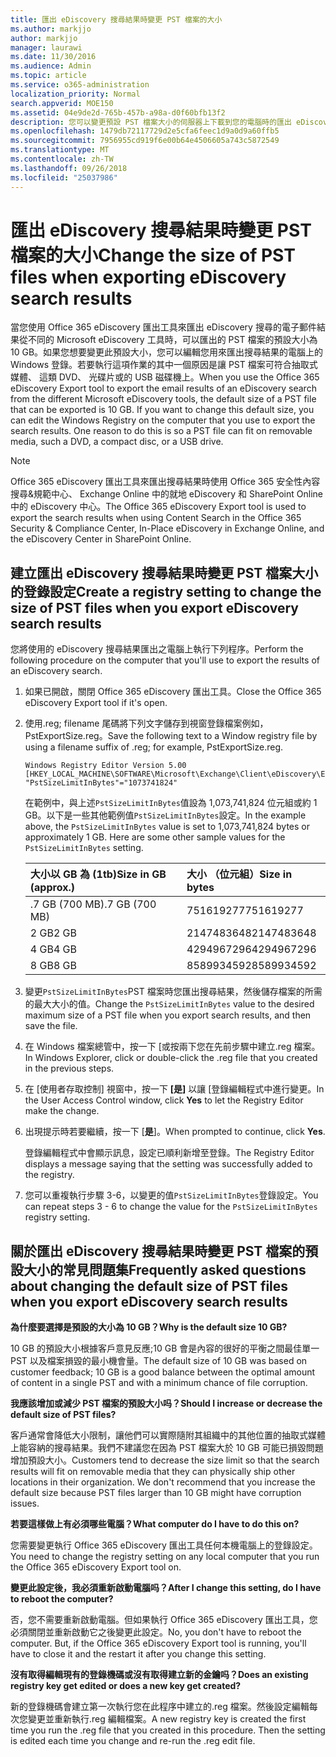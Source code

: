 ```yaml
---
title: 匯出 eDiscovery 搜尋結果時變更 PST 檔案的大小
ms.author: markjjo
author: markjjo
manager: laurawi
ms.date: 11/30/2016
ms.audience: Admin
ms.topic: article
ms.service: o365-administration
localization_priority: Normal
search.appverid: MOE150
ms.assetid: 04e9de2d-765b-457b-a98a-d0f60bfb13f2
description: 您可以變更預設 PST 檔案大小的伺服器上下載到您的電腦時的匯出 eDiscovery 搜尋結果。
ms.openlocfilehash: 1479db72117729d2e5cfa6feec1d9a0d9a60ffb5
ms.sourcegitcommit: 7956955cd919f6e00b64e4506605a743c5872549
ms.translationtype: MT
ms.contentlocale: zh-TW
ms.lasthandoff: 09/26/2018
ms.locfileid: "25037986"
---
```

# <a name="change-the-size-of-pst-files-when-exporting-ediscovery-search-results"></a><span data-ttu-id="84f5c-103">匯出 eDiscovery 搜尋結果時變更 PST 檔案的大小</span><span class="sxs-lookup"><span data-stu-id="84f5c-103">Change the size of PST files when exporting eDiscovery search results</span></span>

<span data-ttu-id="84f5c-p101">當您使用 Office 365 eDiscovery 匯出工具來匯出 eDiscovery 搜尋的電子郵件結果從不同的 Microsoft eDiscovery 工具時，可以匯出的 PST 檔案的預設大小為 10 GB。如果您想要變更此預設大小，您可以編輯您用來匯出搜尋結果的電腦上的 Windows 登錄。若要執行這項作業的其中一個原因是讓 PST 檔案可符合抽取式媒體、 這類 DVD、 光碟片或的 USB 磁碟機上。</span><span class="sxs-lookup"><span data-stu-id="84f5c-p101">When you use the Office 365 eDiscovery Export tool to export the email results of an eDiscovery search from the different Microsoft eDiscovery tools, the default size of a PST file that can be exported is 10 GB. If you want to change this default size, you can edit the Windows Registry on the computer that you use to export the search results. One reason to do this is so a PST file can fit on removable media, such a DVD, a compact disc, or a USB drive.</span></span> 
  
> [!NOTE]
>  <span data-ttu-id="84f5c-107">Office 365 eDiscovery 匯出工具來匯出搜尋結果時使用 Office 365 安全性內容搜尋&amp;規範中心、 Exchange Online 中的就地 eDiscovery 和 SharePoint Online 中的 eDiscovery 中心。</span><span class="sxs-lookup"><span data-stu-id="84f5c-107">The Office 365 eDiscovery Export tool is used to export the search results when using Content Search in the Office 365 Security &amp; Compliance Center, In-Place eDiscovery in Exchange Online, and the eDiscovery Center in SharePoint Online.</span></span> 
  
## <a name="create-a-registry-setting-to-change-the-size-of-pst-files-when-you-export-ediscovery-search-results"></a><span data-ttu-id="84f5c-108">建立匯出 eDiscovery 搜尋結果時變更 PST 檔案大小的登錄設定</span><span class="sxs-lookup"><span data-stu-id="84f5c-108">Create a registry setting to change the size of PST files when you export eDiscovery search results</span></span>

<span data-ttu-id="84f5c-109">您將使用的 eDiscovery 搜尋結果匯出之電腦上執行下列程序。</span><span class="sxs-lookup"><span data-stu-id="84f5c-109">Perform the following procedure on the computer that you'll use to export the results of an eDiscovery search.</span></span>
  
1. <span data-ttu-id="84f5c-110">如果已開啟，關閉 Office 365 eDiscovery 匯出工具。</span><span class="sxs-lookup"><span data-stu-id="84f5c-110">Close the Office 365 eDiscovery Export tool if it's open.</span></span> 
    
2. <span data-ttu-id="84f5c-111">使用.reg; filename 尾碼將下列文字儲存到視窗登錄檔案例如，PstExportSize.reg。</span><span class="sxs-lookup"><span data-stu-id="84f5c-111">Save the following text to a Window registry file by using a filename suffix of .reg; for example, PstExportSize.reg.</span></span> 
    
    ```
    Windows Registry Editor Version 5.00
    [HKEY_LOCAL_MACHINE\SOFTWARE\Microsoft\Exchange\Client\eDiscovery\ExportTool]
    "PstSizeLimitInBytes"="1073741824"
    ```

    <span data-ttu-id="84f5c-p102">在範例中，與上述`PstSizeLimitInBytes`值設為 1,073,741,824 位元組或約 1 GB。以下是一些其他範例值`PstSizeLimitInBytes`設定。</span><span class="sxs-lookup"><span data-stu-id="84f5c-p102">In the example above, the  `PstSizeLimitInBytes` value is set to 1,073,741,824 bytes or approximately 1 GB. Here are some other sample values for the  `PstSizeLimitInBytes` setting.</span></span> 
    
    |<span data-ttu-id="84f5c-114">**大小以 GB 為 (1tb)**</span><span class="sxs-lookup"><span data-stu-id="84f5c-114">**Size in GB (approx.)**</span></span>|<span data-ttu-id="84f5c-115">**大小 （位元組）**</span><span class="sxs-lookup"><span data-stu-id="84f5c-115">**Size in bytes**</span></span>|
    |:-----|:-----|
    |<span data-ttu-id="84f5c-116">.7 GB (700 MB)</span><span class="sxs-lookup"><span data-stu-id="84f5c-116">.7 GB (700 MB)</span></span>  <br/> |<span data-ttu-id="84f5c-117">751619277</span><span class="sxs-lookup"><span data-stu-id="84f5c-117">751619277</span></span>  <br/> |
    |<span data-ttu-id="84f5c-118">2 GB</span><span class="sxs-lookup"><span data-stu-id="84f5c-118">2 GB</span></span>  <br/> |<span data-ttu-id="84f5c-119">2147483648</span><span class="sxs-lookup"><span data-stu-id="84f5c-119">2147483648</span></span>  <br/> |
    |<span data-ttu-id="84f5c-120">4 GB</span><span class="sxs-lookup"><span data-stu-id="84f5c-120">4 GB</span></span>  <br/> |<span data-ttu-id="84f5c-121">4294967296</span><span class="sxs-lookup"><span data-stu-id="84f5c-121">4294967296</span></span>  <br/> |
    |<span data-ttu-id="84f5c-122">8 GB</span><span class="sxs-lookup"><span data-stu-id="84f5c-122">8 GB</span></span>  <br/> |<span data-ttu-id="84f5c-123">8589934592</span><span class="sxs-lookup"><span data-stu-id="84f5c-123">8589934592</span></span>  <br/> |
   
3. <span data-ttu-id="84f5c-124">變更`PstSizeLimitInBytes`PST 檔案時您匯出搜尋結果，然後儲存檔案的所需的最大大小的值。</span><span class="sxs-lookup"><span data-stu-id="84f5c-124">Change the `PstSizeLimitInBytes` value to the desired maximum size of a PST file when you export search results, and then save the file.</span></span> 
    
4. <span data-ttu-id="84f5c-125">在 Windows 檔案總管中，按一下 [或按兩下您在先前步驟中建立.reg 檔案。</span><span class="sxs-lookup"><span data-stu-id="84f5c-125">In Windows Explorer, click or double-click the .reg file that you created in the previous steps.</span></span>
    
5. <span data-ttu-id="84f5c-126">在 [使用者存取控制] 視窗中，按一下 **[是]** 以讓 [登錄編輯程式中進行變更。</span><span class="sxs-lookup"><span data-stu-id="84f5c-126">In the User Access Control window, click **Yes** to let the Registry Editor make the change.</span></span> 
    
6. <span data-ttu-id="84f5c-127">出現提示時若要繼續，按一下 [**是**]。</span><span class="sxs-lookup"><span data-stu-id="84f5c-127">When prompted to continue, click **Yes**.</span></span>
    
    <span data-ttu-id="84f5c-128">登錄編輯程式中會顯示訊息，設定已順利新增至登錄。</span><span class="sxs-lookup"><span data-stu-id="84f5c-128">The Registry Editor displays a message saying that the setting was successfully added to the registry.</span></span>
    
7. <span data-ttu-id="84f5c-129">您可以重複執行步驟 3-6，以變更的值`PstSizeLimitInBytes`登錄設定。</span><span class="sxs-lookup"><span data-stu-id="84f5c-129">You can repeat steps 3 - 6 to change the value for the  `PstSizeLimitInBytes` registry setting.</span></span> 
  
## <a name="frequently-asked-questions-about-changing-the-default-size-of-pst-files-when-you-export-ediscovery-search-results"></a><span data-ttu-id="84f5c-130">關於匯出 eDiscovery 搜尋結果時變更 PST 檔案的預設大小的常見問題集</span><span class="sxs-lookup"><span data-stu-id="84f5c-130">Frequently asked questions about changing the default size of PST files when you export eDiscovery search results</span></span>

 <span data-ttu-id="84f5c-131">**為什麼要選擇是預設的大小為 10 GB？**</span><span class="sxs-lookup"><span data-stu-id="84f5c-131">**Why is the default size 10 GB?**</span></span>
  
<span data-ttu-id="84f5c-132">10 GB 的預設大小根據客戶意見反應;10 GB 會是內容的很好的平衡之間最佳單一 PST 以及檔案損毀的最小機會量。</span><span class="sxs-lookup"><span data-stu-id="84f5c-132">The default size of 10 GB was based on customer feedback; 10 GB is a good balance between the optimal amount of content in a single PST and with a minimum chance of file corruption.</span></span>
  
 <span data-ttu-id="84f5c-133">**我應該增加或減少 PST 檔案的預設大小吗？**</span><span class="sxs-lookup"><span data-stu-id="84f5c-133">**Should I increase or decrease the default size of PST files?**</span></span>
  
<span data-ttu-id="84f5c-p103">客戶通常會降低大小限制，讓他們可以實際隨附其組織中的其他位置的抽取式媒體上能容納的搜尋結果。我們不建議您在因為 PST 檔案大於 10 GB 可能已損毀問題增加預設大小。</span><span class="sxs-lookup"><span data-stu-id="84f5c-p103">Customers tend to decrease the size limit so that the search results will fit on removable media that they can physically ship other locations in their organization. We don't recommend that you increase the default size because PST files larger than 10 GB might have corruption issues.</span></span>
  
 <span data-ttu-id="84f5c-136">**若要這樣做上有必須哪些電腦？**</span><span class="sxs-lookup"><span data-stu-id="84f5c-136">**What computer do I have to do this on?**</span></span>
  
<span data-ttu-id="84f5c-137">您需要變更執行 Office 365 eDiscovery 匯出工具任何本機電腦上的登錄設定。</span><span class="sxs-lookup"><span data-stu-id="84f5c-137">You need to change the registry setting on any local computer that you run the Office 365 eDiscovery Export tool on.</span></span>
  
 <span data-ttu-id="84f5c-138">**變更此設定後，我必須重新啟動電腦吗？**</span><span class="sxs-lookup"><span data-stu-id="84f5c-138">**After I change this setting, do I have to reboot the computer?**</span></span>
  
<span data-ttu-id="84f5c-p104">否，您不需要重新啟動電腦。但如果執行 Office 365 eDiscovery 匯出工具，您必須關閉並重新啟動它之後變更此設定。</span><span class="sxs-lookup"><span data-stu-id="84f5c-p104">No, you don't have to reboot the computer. But, if the Office 365 eDiscovery Export tool is running, you'll have to close it and the restart it after you change this setting.</span></span>
  
 <span data-ttu-id="84f5c-141">**沒有取得編輯現有的登錄機碼或沒有取得建立新的金鑰吗？**</span><span class="sxs-lookup"><span data-stu-id="84f5c-141">**Does an existing registry key get edited or does a new key get created?**</span></span>
  
<span data-ttu-id="84f5c-p105">新的登錄機碼會建立第一次執行您在此程序中建立的.reg 檔案。然後設定編輯每次您變更並重新執行.reg 編輯檔案。</span><span class="sxs-lookup"><span data-stu-id="84f5c-p105">A new registry key is created the first time you run the .reg file that you created in this procedure. Then the setting is edited each time you change and re-run the .reg edit file.</span></span>

